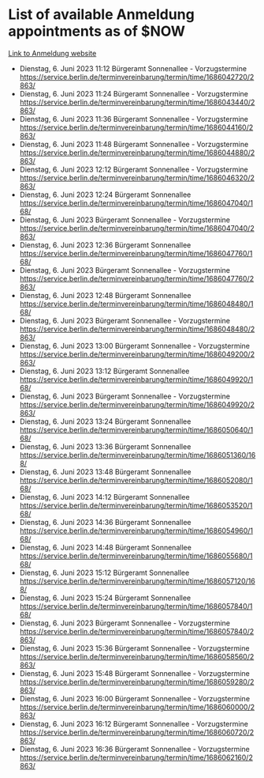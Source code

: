 # List of available Anmeldung appointments as of $NOW
[Link to Anmeldung website](https://service.berlin.de/terminvereinbarung/termin/tag.php?termin=1&anliegen[]=120686&dienstleisterlist=122210,122217,327316,122219,327312,122227,327314,122231,327346,122243,327348,122254,122252,329742,122260,329745,122262,329748,122271,327278,122273,327274,122277,327276,330436,122280,327294,122282,327290,122284,327292,122291,327270,122285,327266,122286,327264,122296,327268,150230,329760,122297,327286,122294,327284,122312,329763,122314,329775,122304,327330,122311,327334,122309,327332,317869,122281,327352,122279,329772,122283,122276,327324,122274,327326,122267,329766,122246,327318,122251,327320,122257,327322,122208,327298,122226,327300&herkunft=http%3A%2F%2Fservice.berlin.de%2Fdienstleistung%2F120686%2F)
- Dienstag, 6. Juni 2023 11:12 Bürgeramt Sonnenallee - Vorzugstermine https://service.berlin.de/terminvereinbarung/termin/time/1686042720/2863/
- Dienstag, 6. Juni 2023 11:24 Bürgeramt Sonnenallee - Vorzugstermine https://service.berlin.de/terminvereinbarung/termin/time/1686043440/2863/
- Dienstag, 6. Juni 2023 11:36 Bürgeramt Sonnenallee - Vorzugstermine https://service.berlin.de/terminvereinbarung/termin/time/1686044160/2863/
- Dienstag, 6. Juni 2023 11:48 Bürgeramt Sonnenallee - Vorzugstermine https://service.berlin.de/terminvereinbarung/termin/time/1686044880/2863/
- Dienstag, 6. Juni 2023 12:12 Bürgeramt Sonnenallee - Vorzugstermine https://service.berlin.de/terminvereinbarung/termin/time/1686046320/2863/
- Dienstag, 6. Juni 2023 12:24 Bürgeramt Sonnenallee https://service.berlin.de/terminvereinbarung/termin/time/1686047040/168/
- Dienstag, 6. Juni 2023  Bürgeramt Sonnenallee - Vorzugstermine https://service.berlin.de/terminvereinbarung/termin/time/1686047040/2863/
- Dienstag, 6. Juni 2023 12:36 Bürgeramt Sonnenallee https://service.berlin.de/terminvereinbarung/termin/time/1686047760/168/
- Dienstag, 6. Juni 2023  Bürgeramt Sonnenallee - Vorzugstermine https://service.berlin.de/terminvereinbarung/termin/time/1686047760/2863/
- Dienstag, 6. Juni 2023 12:48 Bürgeramt Sonnenallee https://service.berlin.de/terminvereinbarung/termin/time/1686048480/168/
- Dienstag, 6. Juni 2023  Bürgeramt Sonnenallee - Vorzugstermine https://service.berlin.de/terminvereinbarung/termin/time/1686048480/2863/
- Dienstag, 6. Juni 2023 13:00 Bürgeramt Sonnenallee - Vorzugstermine https://service.berlin.de/terminvereinbarung/termin/time/1686049200/2863/
- Dienstag, 6. Juni 2023 13:12 Bürgeramt Sonnenallee https://service.berlin.de/terminvereinbarung/termin/time/1686049920/168/
- Dienstag, 6. Juni 2023  Bürgeramt Sonnenallee - Vorzugstermine https://service.berlin.de/terminvereinbarung/termin/time/1686049920/2863/
- Dienstag, 6. Juni 2023 13:24 Bürgeramt Sonnenallee https://service.berlin.de/terminvereinbarung/termin/time/1686050640/168/
- Dienstag, 6. Juni 2023 13:36 Bürgeramt Sonnenallee https://service.berlin.de/terminvereinbarung/termin/time/1686051360/168/
- Dienstag, 6. Juni 2023 13:48 Bürgeramt Sonnenallee https://service.berlin.de/terminvereinbarung/termin/time/1686052080/168/
- Dienstag, 6. Juni 2023 14:12 Bürgeramt Sonnenallee https://service.berlin.de/terminvereinbarung/termin/time/1686053520/168/
- Dienstag, 6. Juni 2023 14:36 Bürgeramt Sonnenallee https://service.berlin.de/terminvereinbarung/termin/time/1686054960/168/
- Dienstag, 6. Juni 2023 14:48 Bürgeramt Sonnenallee https://service.berlin.de/terminvereinbarung/termin/time/1686055680/168/
- Dienstag, 6. Juni 2023 15:12 Bürgeramt Sonnenallee https://service.berlin.de/terminvereinbarung/termin/time/1686057120/168/
- Dienstag, 6. Juni 2023 15:24 Bürgeramt Sonnenallee https://service.berlin.de/terminvereinbarung/termin/time/1686057840/168/
- Dienstag, 6. Juni 2023  Bürgeramt Sonnenallee - Vorzugstermine https://service.berlin.de/terminvereinbarung/termin/time/1686057840/2863/
- Dienstag, 6. Juni 2023 15:36 Bürgeramt Sonnenallee - Vorzugstermine https://service.berlin.de/terminvereinbarung/termin/time/1686058560/2863/
- Dienstag, 6. Juni 2023 15:48 Bürgeramt Sonnenallee - Vorzugstermine https://service.berlin.de/terminvereinbarung/termin/time/1686059280/2863/
- Dienstag, 6. Juni 2023 16:00 Bürgeramt Sonnenallee - Vorzugstermine https://service.berlin.de/terminvereinbarung/termin/time/1686060000/2863/
- Dienstag, 6. Juni 2023 16:12 Bürgeramt Sonnenallee - Vorzugstermine https://service.berlin.de/terminvereinbarung/termin/time/1686060720/2863/
- Dienstag, 6. Juni 2023 16:36 Bürgeramt Sonnenallee - Vorzugstermine https://service.berlin.de/terminvereinbarung/termin/time/1686062160/2863/
